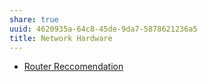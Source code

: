 ```yaml
---
share: true
uuid: 4620935a-64c8-45de-9da7-5878621236a5
title: Network Hardware
---
```

* [Router Reccomendation](https://dl.ubnt.com/guides/edgemax/EdgeRouter_PoE_5_QSG.pdf)
